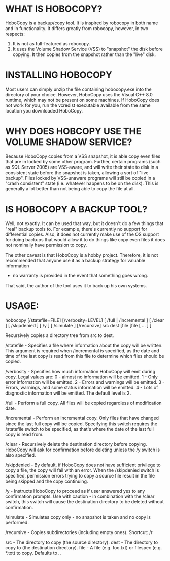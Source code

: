 # WHAT IS HOBOCOPY? 

HoboCopy is a backup/copy tool. It is inspired by robocopy in both name and in
functionality. It differs greatly from robocopy, however, in two respects: 

1. It is not as full-featured as robocopy. 
2. It uses the Volume Shadow Service (VSS) to "snapshot" the disk
before copying. It then copies from the snapshot rather than the "live" disk.
   
# INSTALLING HOBOCOPY

Most users can simply unzip the file containing hobocopy.exe into the directory 
of your choice. However, HoboCopy uses the Visual C++ 8.0 runtime, which may
not be present on some machines. If HoboCopy does not work for you, run the 
vcredist executable available from the same location you downloaded HoboCopy. 
   
# WHY DOES HOBCOPY USE THE VOLUME SHADOW SERVICE?    
   
Because HoboCopy copies from a VSS snapshot, it is able copy even files that 
are in locked by some other program. Further, certain programs (such as SQL 
Server 2005) are VSS-aware, and will write their state to disk in a consistent
state before the snapshot is taken, allowing a sort of "live backup". Files 
locked by VSS-unaware programs will still be copied in a "crash consistent"
state (i.e. whatever happens to be on the disk). This is generally a lot 
better than not being able to copy the file at all. 

# IS HOBOCOPY A BACKUP TOOL? 

Well, not exactly. It can be used that way, but it doesn't do a few things
that "real" backup tools to. For example, there's currently no support for
differential copies. Also, it does not currently make use of the OS support
for doing backups that would allow it to do things like copy even files
it does not nominally have permission to copy. 

The other caveat is that HoboCopy is a hobby project. Therefore, it is not 
recommended that anyone use it as a backup strategy for valuable information 
- no warranty is provided in the event that something goes wrong. 

That said, the author of the tool uses it to back up his own systems. 

# USAGE: 

   hobocopy [/statefile=FILE] [/verbosity=LEVEL] [ /full | /incremental ]
            [ /clear ] [ /skipdenied ] [ /y ] [ /simulate ] [/recursive]
            src dest [file [file [ ... ] ]
  
   Recursively copies a directory tree from src to dest.
  
   /statefile   - Specifies a file where information about the copy will
                  be written. This argument is required when /incremental
                  is specified, as the date and time of the last copy is
                  read from this file to determine which files should be
                  copied.
  
   /verbosity   - Specifies how much information HoboCopy will emit
                  during copy. Legal values are: 0 - almost no
                  information will be emitted. 1 - Only error information
                  will be emitted. 2 - Errors and warnings will be
                  emitted. 3 - Errors, warnings, and some status
                  information will be emitted. 4 - Lots of diagnostic
                  information will be emitted. The default level is 2.
  
   /full        - Perform a full copy. All files will be copied
                 regardless of modification date.
  
   /incremental - Perform an incremental copy. Only files that have
                  changed since the last full copy will be copied.
                  Specifying this switch requires the /statefile switch
                  to be specified, as that's where the date of the last
                  full copy is read from.
  
   /clear       - Recursively delete the destination directory before
                 copying. HoboCopy will ask for confirmation before
                 deleting unless the /y switch is also specified.
  
   /skipdenied  - By default, if HoboCopy does not have sufficient
                  privilege to copy a file, the copy will fail with an
                  error. When the /skipdenied switch is specified,
                  permission errors trying to copy a source file result
                  in the file being skipped and the copy continuing.
  
   /y           - Instructs HoboCopy to proceed as if user answered yes
                  to any confirmation prompts. Use with caution - in
                  combination with the /clear switch, this switch will
                  cause the destination directory to be deleted without
                  confirmation.
  
   /simulate    - Simulates copy only - no snapshot is taken and no copy
                  is performed.
  
   /recursive   - Copies subdirectories (including empty ones). Shortcut: /r
  
   src          - The directory to copy (the source directory).
   dest         - The directory to copy to (the destination directory).
   file         - A file (e.g. foo.txt) or filespec (e.g. *.txt) to copy.
                  Defaults to *.*.
